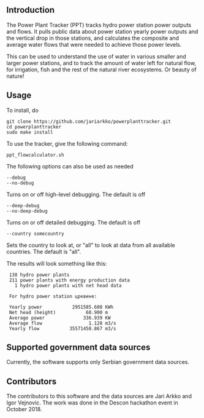 
Introduction
------------

The Power Plant Tracker (PPT) tracks hydro power station power outputs and flows. It pulls public data about power station yearly power outputs and the vertical drop in those stations, and calculates the composite and average water flows that were needed to achieve those power levels.

This can be used to understand the use of water in various smaller and larger power stations, and to track the amount of water left for natural flow, for irrigation, fish and the rest of the natural river ecosystems. Or beauty of nature!

Usage
----

To install, do

    git clone https://github.com/jariarkko/powerplanttracker.git
    cd powerplanttracker
    sudo make install

To use the tracker, give the following command:

    ppt_flowcalculator.sh

The following options can also be used as needed

    --debug
    --no-debug

Turns on or off high-level debugging. The default is off

    --deep-debug
    --no-deep-debug

Turns on or off detailed debugging. The default is off

    --country somecountry

Sets the country to look at, or "all" to look at data from all available countries. The default is "all".

The results will look something like this:

     138 hydro power plants
     211 power plants with energy production data
       1 hydro power plants with net head data

     For hydro power station црквине:
     
     Yearly power           2951585.600 KWh
     Net head (height)           60.900 m
     Average power              336.939 KW
     Average flow                 1.128 m3/s
     Yearly flow           35571450.867 m3/s


Supported government data sources
---------------------------------

Currently, the software supports only Serbian government data sources.

Contributors
------------

The contributors to this software and the data sources are Jari Arkko and Igor Vejnovic. The work was done in the Descon hackathon event in October 2018.

